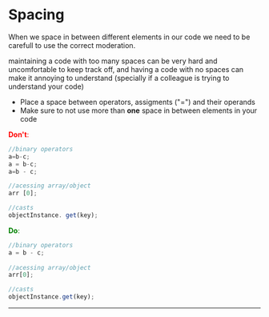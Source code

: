 # Spacing

When we space in between different elements in our code we need to be carefull to use the correct moderation.

maintaining a code with too many spaces can be very hard and uncomfortable to keep track off, and having a code with no spaces can make it annoying to understand (specially if a colleague is trying to understand your code)

- Place a space between operators, assigments ("=") and their operands
- Make sure to not use more than **one** space in between elements in your code


<span style="color:red">**Don't**:</span>

```js
//binary operators
a=b-c;          
a = b-c;        
a=b - c;  

//acessing array/object
arr [0];

//casts
objectInstance. get(key);  
```

<span style="color:green">**Do**:</span>

```js
//binary operators
a = b - c;          
 
//acessing array/object
arr[0];

//casts
objectInstance.get(key);  
```

---

